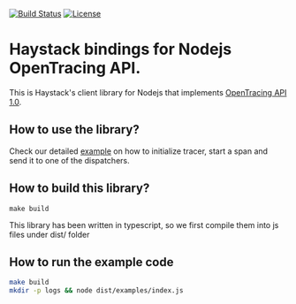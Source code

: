 [![Build Status](https://travis-ci.org/ExpediaDotCom/haystack-client-node.svg?branch=master)](https://travis-ci.org/ExpediaDotCom/haystack-client-node)
[![License](https://img.shields.io/badge/license-Apache%20License%202.0-blue.svg)](https://github.com/ExpediaDotCom/haystack/blob/master/LICENSE)

# Haystack bindings for Nodejs OpenTracing API. 

This is Haystack's client library for Nodejs that implements [OpenTracing API 1.0](https://github.com/opentracing/opentracing-javascript/).


## How to use the library?

Check our detailed [example](src/examples/) on how to initialize tracer, start a span and send it to one of the dispatchers.


## How to build this library?

`make build`

This library has been written in typescript, so we first compile them into js files under dist/ folder

## How to run the example code
```bash
make build
mkdir -p logs && node dist/examples/index.js
```

